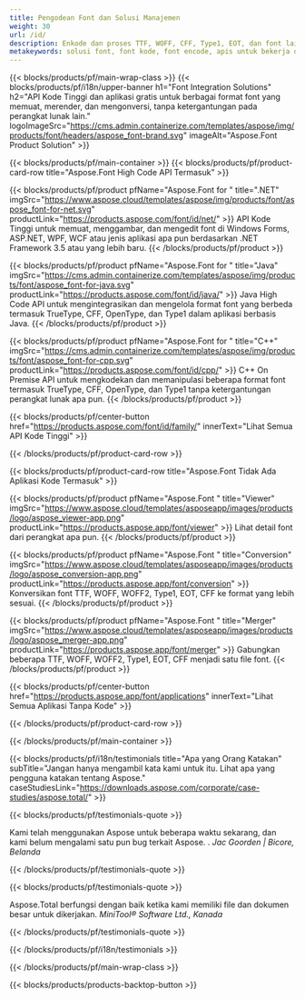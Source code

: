 ```yaml
---
title: Pengodean Font dan Solusi Manajemen
weight: 30
url: /id/
description: Enkode dan proses TTF, WOFF, CFF, Type1, EOT, dan font lain dengan API Asli Kode Tinggi atau satu set aplikasi lintas platform.
metakeywords: solusi font, font kode, font encode, apis untuk bekerja dengan font
---
```


{{< blocks/products/pf/main-wrap-class >}}
{{< blocks/products/pf/i18n/upper-banner h1="Font Integration Solutions" h2="API Kode Tinggi dan aplikasi gratis untuk berbagai format font yang memuat, merender, dan mengonversi, tanpa ketergantungan pada perangkat lunak lain." logoImageSrc="https://cms.admin.containerize.com/templates/aspose/img/products/font/headers/aspose_font-brand.svg" imageAlt="Aspose.Font Product Solution" >}}

{{< blocks/products/pf/main-container >}}
{{< blocks/products/pf/product-card-row title="Aspose.Font High Code API Termasuk" >}}

{{< blocks/products/pf/product pfName="Aspose.Font for " title=".NET" imgSrc="https://www.aspose.cloud/templates/aspose/img/products/font/aspose_font-for-net.svg" productLink="https://products.aspose.com/font/id/net/" >}}
API Kode Tinggi untuk memuat, menggambar, dan mengedit font di Windows Forms, ASP.NET, WPF, WCF atau jenis aplikasi apa pun berdasarkan .NET Framework 3.5 atau yang lebih baru.
{{< /blocks/products/pf/product >}}

{{< blocks/products/pf/product pfName="Aspose.Font for " title="Java" imgSrc="https://cms.admin.containerize.com/templates/aspose/img/products/font/aspose_font-for-java.svg" productLink="https://products.aspose.com/font/id/java/" >}}
Java High Code API untuk mengintegrasikan dan mengelola format font yang berbeda termasuk TrueType, CFF, OpenType, dan Type1 dalam aplikasi berbasis Java.
{{< /blocks/products/pf/product >}}

{{< blocks/products/pf/product pfName="Aspose.Font for " title="C++" imgSrc="https://cms.admin.containerize.com/templates/aspose/img/products/font/aspose_font-for-cpp.svg" productLink="https://products.aspose.com/font/id/cpp/" >}}
C++ On Premise API untuk mengkodekan dan memanipulasi beberapa format font termasuk TrueType, CFF, OpenType, dan Type1 tanpa ketergantungan perangkat lunak apa pun.
{{< /blocks/products/pf/product >}}

{{< blocks/products/pf/center-button href="https://products.aspose.com/font/id/family/" innerText="Lihat Semua API Kode Tinggi" >}}

{{< /blocks/products/pf/product-card-row >}}

{{< blocks/products/pf/product-card-row title="Aspose.Font Tidak Ada Aplikasi Kode Termasuk" >}}

{{< blocks/products/pf/product pfName="Aspose.Font " title="Viewer" imgSrc="https://www.aspose.cloud/templates/asposeapp/images/products/logo/aspose_viewer-app.png" productLink="https://products.aspose.app/font/viewer" >}}
Lihat detail font dari perangkat apa pun.
{{< /blocks/products/pf/product >}}

{{< blocks/products/pf/product pfName="Aspose.Font " title="Conversion" imgSrc="https://www.aspose.cloud/templates/asposeapp/images/products/logo/aspose_conversion-app.png" productLink="https://products.aspose.app/font/conversion" >}}
Konversikan font TTF, WOFF, WOFF2, Type1, EOT, CFF ke format yang lebih sesuai.
{{< /blocks/products/pf/product >}}

{{< blocks/products/pf/product pfName="Aspose.Font " title="Merger" imgSrc="https://www.aspose.cloud/templates/asposeapp/images/products/logo/aspose_merger-app.png" productLink="https://products.aspose.app/font/merger" >}}
Gabungkan beberapa TTF, WOFF, WOFF2, Type1, EOT, CFF menjadi satu file font.
{{< /blocks/products/pf/product >}}


{{< blocks/products/pf/center-button href="https://products.aspose.app/font/applications" innerText="Lihat Semua Aplikasi Tanpa Kode" >}}

{{< /blocks/products/pf/product-card-row >}}

{{< /blocks/products/pf/main-container >}}

{{< blocks/products/pf/i18n/testimonials title="Apa yang Orang Katakan" subTitle="Jangan hanya mengambil kata kami untuk itu. Lihat apa yang pengguna katakan tentang Aspose." caseStudiesLink="https://downloads.aspose.com/corporate/case-studies/aspose.total/" >}}

{{< blocks/products/pf/testimonials-quote >}}
<p class="first">
 Kami telah menggunakan Aspose untuk beberapa waktu sekarang, dan kami belum mengalami satu pun bug terkait Aspose. .
 <em>
  Jac Goorden | Bicore, Belanda
 </em>
</p>

{{< /blocks/products/pf/testimonials-quote >}}

{{< blocks/products/pf/testimonials-quote >}}
<p class="second">
 Aspose.Total berfungsi dengan baik ketika kami memiliki file dan dokumen besar untuk dikerjakan.
 <em>
  MiniTool® Software Ltd., Kanada
 </em>
</p>

{{< /blocks/products/pf/testimonials-quote >}}

{{< /blocks/products/pf/i18n/testimonials >}}

{{< /blocks/products/pf/main-wrap-class >}}

{{< blocks/products/products-backtop-button >}}